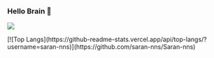 ### Hello Brain 👋
![](multiplot_.gif)
<p align="center">
<!--<img src="connectivity.gif" width="500" height="400"/>-->
  </p>
[![Top Langs](https://github-readme-stats.vercel.app/api/top-langs/?username=saran-nns)](https://github.com/saran-nns/Saran-nns)

